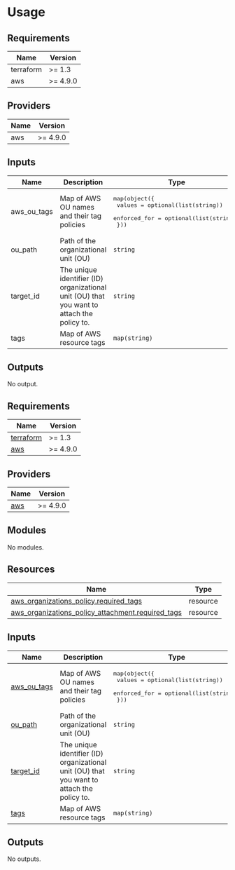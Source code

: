 # Usage
<!--- BEGIN_TF_DOCS --->
## Requirements

| Name | Version |
|------|---------|
| terraform | >= 1.3 |
| aws | >= 4.9.0 |

## Providers

| Name | Version |
|------|---------|
| aws | >= 4.9.0 |

## Inputs

| Name | Description | Type | Default | Required |
|------|-------------|------|---------|:--------:|
| aws\_ou\_tags | Map of AWS OU names and their tag policies | <pre>map(object({<br>    values       = optional(list(string))<br>    enforced_for = optional(list(string))<br>  }))</pre> | n/a | yes |
| ou\_path | Path of the organizational unit (OU) | `string` | n/a | yes |
| target\_id | The unique identifier (ID) organizational unit (OU) that you want to attach the policy to. | `string` | n/a | yes |
| tags | Map of AWS resource tags | `map(string)` | `{}` | no |

## Outputs

No output.

<!--- END_TF_DOCS --->

<!-- BEGIN_TF_DOCS -->
## Requirements

| Name | Version |
|------|---------|
| <a name="requirement_terraform"></a> [terraform](#requirement\_terraform) | >= 1.3 |
| <a name="requirement_aws"></a> [aws](#requirement\_aws) | >= 4.9.0 |

## Providers

| Name | Version |
|------|---------|
| <a name="provider_aws"></a> [aws](#provider\_aws) | >= 4.9.0 |

## Modules

No modules.

## Resources

| Name | Type |
|------|------|
| [aws_organizations_policy.required_tags](https://registry.terraform.io/providers/hashicorp/aws/latest/docs/resources/organizations_policy) | resource |
| [aws_organizations_policy_attachment.required_tags](https://registry.terraform.io/providers/hashicorp/aws/latest/docs/resources/organizations_policy_attachment) | resource |

## Inputs

| Name | Description | Type | Default | Required |
|------|-------------|------|---------|:--------:|
| <a name="input_aws_ou_tags"></a> [aws\_ou\_tags](#input\_aws\_ou\_tags) | Map of AWS OU names and their tag policies | <pre>map(object({<br/>    values       = optional(list(string))<br/>    enforced_for = optional(list(string))<br/>  }))</pre> | n/a | yes |
| <a name="input_ou_path"></a> [ou\_path](#input\_ou\_path) | Path of the organizational unit (OU) | `string` | n/a | yes |
| <a name="input_target_id"></a> [target\_id](#input\_target\_id) | The unique identifier (ID) organizational unit (OU) that you want to attach the policy to. | `string` | n/a | yes |
| <a name="input_tags"></a> [tags](#input\_tags) | Map of AWS resource tags | `map(string)` | `{}` | no |

## Outputs

No outputs.
<!-- END_TF_DOCS -->